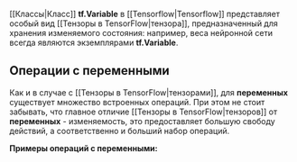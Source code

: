 [[Классы|Класс]] **tf.Variable** в [[Tensorflow|Tensorflow]] представляет особый вид [[Тензоры в TensorFlow|тензора]], предназначенный для хранения изменяемого состояния: например, веса нейронной сети всегда являются экземплярами **tf.Variable**.

## Операции с переменными

Как и в случае с [[Тензоры в TensorFlow|тензорами]], для **переменных** существует множество встроенных операций. При этом не стоит забывать, что главное отличие [[Тензоры в TensorFlow|тензоров]] от **переменных** - изменяемость, это предоставляет большую свободу действий, а соответственно и больший набор операций.

**Примеры операций с переменными:**

